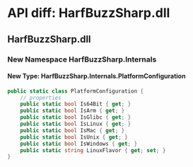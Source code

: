 # API diff: HarfBuzzSharp.dll

## HarfBuzzSharp.dll

### New Namespace HarfBuzzSharp.Internals

#### New Type: HarfBuzzSharp.Internals.PlatformConfiguration

```csharp
public static class PlatformConfiguration {
	// properties
	public static bool Is64Bit { get; }
	public static bool IsArm { get; }
	public static bool IsGlibc { get; }
	public static bool IsLinux { get; }
	public static bool IsMac { get; }
	public static bool IsUnix { get; }
	public static bool IsWindows { get; }
	public static string LinuxFlavor { get; set; }
}
```

